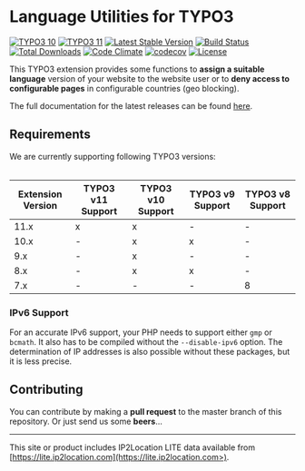 Language Utilities for TYPO3
============================

[![TYPO3 10](https://img.shields.io/badge/TYPO3-10-orange.svg)](https://get.typo3.org/version/10)
[![TYPO3 11](https://img.shields.io/badge/TYPO3-11-orange.svg)](https://get.typo3.org/version/11)
[![Latest Stable Version](https://poser.pugx.org/leuchtfeuer/locate/v/stable)](https://packagist.org/packages/leuchtfeuer/locate)
[![Build Status](https://github.com/Leuchtfeuer/locate/workflows/Continous%20Integration/badge.svg)](https://github.com/Leuchtfeuer/locate/actions)
[![Total Downloads](https://poser.pugx.org/leuchtfeuer/locate/downloads)](https://packagist.org/leuchtfeuer/locate)
[![Code Climate](https://codeclimate.com/github/Leuchtfeuer/locate/badges/gpa.svg)](https://codeclimate.com/github/Leuchtfeuer/locate)
[![codecov](https://codecov.io/gh/Leuchtfeuer/locate/branch/master/graph/badge.svg?token=0GcE422Ms1)](https://codecov.io/gh/Leuchtfeuer/locate)
[![License](https://poser.pugx.org/leuchtfeuer/locate/license)](https://packagist.org/packages/leuchtfeuer/locate)

This TYPO3 extension provides some functions to **assign a suitable language** version of your website to the website user or to 
**deny access to configurable pages** in configurable countries (geo blocking).

The full documentation for the latest releases can be found [here](https://docs.typo3.org/p/leuchtfeuer/locate/master/en-us/).

## Requirements

We are currently supporting following TYPO3 versions:<br><br>

| Extension Version | TYPO3 v11 Support | TYPO3 v10 Support | TYPO3 v9 Support | TYPO3 v8 Support |
|-------------------|-------------------|-------------------|------------------|------------------|
| 11.x              | x                 | x                 | -                | -                |
| 10.x              | -                 | x                 | x                | -                |
| 9.x               | -                 | x                 | -                | -                |
| 8.x               | -                 | x                 | x                | -                |
| 7.x               | -                 | -                 | -                | 8                |

### IPv6 Support

For an accurate IPv6 support, your PHP needs to support either `gmp` or `bcmath`. It also has to be compiled  without the 
`--disable-ipv6` option. The determination of IP addresses is also possible without these packages, but it is less precise.

## Contributing

You can contribute by making a **pull request** to the master branch of this repository. Or just send us some **beers**...

---
This site or product includes IP2Location LITE data available from [https://lite.ip2location.com](https://lite.ip2location.com>).

